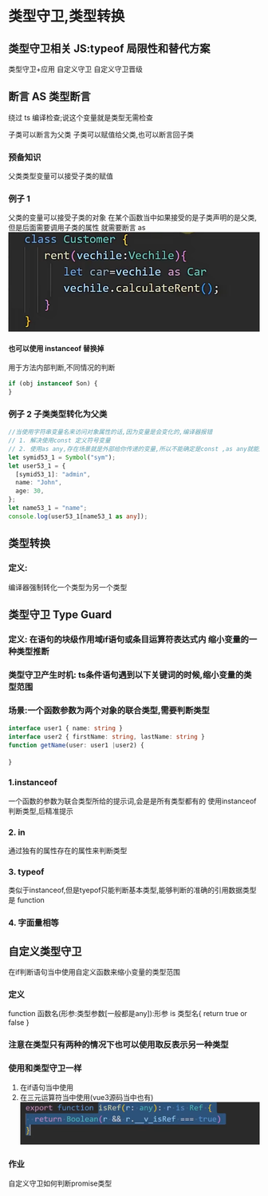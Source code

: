 # 类型守卫,类型转换

## 类型守卫相关 JS:typeof 局限性和替代方案

类型守卫+应用
自定义守卫
自定义守卫晋级

## 断言 AS 类型断言

绕过 ts 编译检查;说这个变量就是类型无需检查

子类可以断言为父类
子类可以赋值给父类,也可以断言回子类

### 预备知识

父类类型变量可以接受子类的赋值

### 例子 1

父类的变量可以接受子类的对象
在某个函数当中如果接受的是子类声明的是父类,但是后面需要调用子类的属性
就需要断言 as
![alt text](image.png)

#### 也可以使用 instanceof 替换掉

用于方法内部判断,不同情况的判断

```ts
if (obj instanceof Son) {
}
```

### 例子 2 子类类型转化为父类

```ts
//当使用字符串变量名来访问对象属性的话,因为变量是会变化的,编译器报错
// 1. 解决使用const 定义符号变量
// 2. 使用as any,存在场景就是外部给你传递的变量,所以不能确定是const ,as any就能解决这个问题
let symid53_1 = Symbol("sym");
let user53_1 = {
  [symid53_1]: "admin",
  name: "John",
  age: 30,
};
let name53_1 = "name";
console.log(user53_1[name53_1 as any]);
```

## 类型转换
### 定义:
编译器强制转化一个类型为另一个类型


## 类型守卫 Type Guard
### 定义: 在语句的块级作用域if语句或条目运算符表达式内 缩小变量的一种类型推断
### 类型守卫产生时机: ts条件语句遇到以下关键词的时候,缩小变量的类型范围
### 场景:一个函数参数为两个对象的联合类型,需要判断类型
```ts
interface user1 { name: string }
interface user2 { firstName: string, lastName: string }
function getName(user: user1 |user2) {
    
}

```
### 1.instanceof
一个函数的参数为联合类型所给的提示词,会是是所有类型都有的
使用instanceof判断类型,后精准提示
### 2. in
通过独有的属性存在的属性来判断类型
### 3. typeof
类似于instanceof,但是tyepof只能判断基本类型,能够判断的准确的引用数据类型是 function
### 4. 字面量相等

## 自定义类型守卫
在if判断语句当中使用自定义函数来缩小变量的类型范围
### 定义
function 函数名(形参:类型参数[一般都是any]):形参 is 类型名{
  return true or false
}
### 注意在类型只有两种的情况下也可以使用取反表示另一种类型

### 使用和类型守卫一样
1. 在if语句当中使用
2. 在三元运算符当中使用(vue3源码当中也有)
![alt text](image-1.png)
### 作业
自定义守卫如何判断promise类型